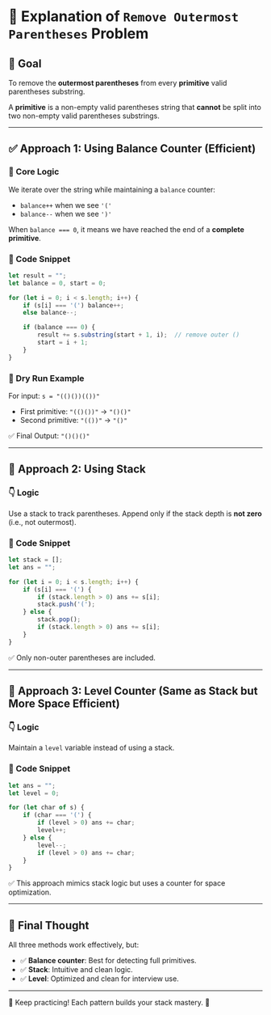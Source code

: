 
# 🧠 Explanation of `Remove Outermost Parentheses` Problem

## 🎯 Goal

To remove the **outermost parentheses** from every **primitive** valid parentheses substring.

A **primitive** is a non-empty valid parentheses string that **cannot** be split into two non-empty valid parentheses substrings.

---

## ✅ Approach 1: Using Balance Counter (Efficient)

### 🔁 Core Logic

We iterate over the string while maintaining a `balance` counter:
- `balance++` when we see `'('`
- `balance--` when we see `')'`

When `balance === 0`, it means we have reached the end of a **complete primitive**.

### 📌 Code Snippet

```javascript
let result = "";
let balance = 0, start = 0;

for (let i = 0; i < s.length; i++) {
    if (s[i] === '(') balance++;
    else balance--;

    if (balance === 0) {
        result += s.substring(start + 1, i);  // remove outer ()
        start = i + 1;
    }
}
```

### 🧪 Dry Run Example

For input: `s = "(()())(())"`

- First primitive: `"(()())"` → `"()()"`
- Second primitive: `"(())"` → `"()"`

✅ Final Output: `"()()()"`

---

## 🔁 Approach 2: Using Stack

### 👇 Logic

Use a stack to track parentheses. Append only if the stack depth is **not zero** (i.e., not outermost).

### 📌 Code Snippet

```javascript
let stack = [];
let ans = "";

for (let i = 0; i < s.length; i++) {
    if (s[i] === '(') {
        if (stack.length > 0) ans += s[i];
        stack.push('(');
    } else {
        stack.pop();
        if (stack.length > 0) ans += s[i];
    }
}
```

✅ Only non-outer parentheses are included.

---

## 🔁 Approach 3: Level Counter (Same as Stack but More Space Efficient)

### 👇 Logic

Maintain a `level` variable instead of using a stack.

### 📌 Code Snippet

```javascript
let ans = "";
let level = 0;

for (let char of s) {
    if (char === '(') {
        if (level > 0) ans += char;
        level++;
    } else {
        level--;
        if (level > 0) ans += char;
    }
}
```

✅ This approach mimics stack logic but uses a counter for space optimization.

---

## 🧠 Final Thought

All three methods work effectively, but:

- ✅ **Balance counter**: Best for detecting full primitives.
- ✅ **Stack**: Intuitive and clean logic.
- ✅ **Level**: Optimized and clean for interview use.

---

🧾 Keep practicing! Each pattern builds your stack mastery. 💪
